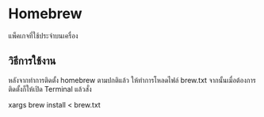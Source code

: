 # Homebrew
แพ็คเกจที่ใช้ประจำบนเครื่อง

## วิธีการใช้งาน
หลังจากทำการติดตั้ง homebrew ตามปกติแล้ว ให้ทำการโหลดไฟล์ brew.txt จากนั้นเมื่อต้องการติดตั้งก็ให้เปิด Terminal แล้วสั่ง

xargs brew install < brew.txt
